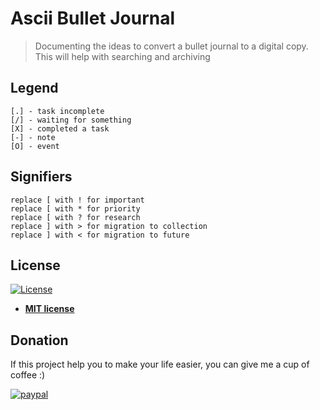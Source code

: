 # Ascii Bullet Journal

> Documenting the ideas to convert a bullet journal to a digital copy.  This will help with searching and archiving

## Legend

    [.] - task incomplete
    [/] - waiting for something
    [X] - completed a task
    [-] - note
    [O] - event

## Signifiers

    replace [ with ! for important
    replace [ with * for priority
    replace [ with ? for research
    replace ] with > for migration to collection
    replace ] with < for migration to future

## License

[![License](http://img.shields.io/:license-mit-blue.svg?style=flat-square)](http://badges.mit-license.org)

- **[MIT license](http://opensource.org/licenses/mit-license.php)**

## Donation
If this project help you to make your life easier, you can give me a cup of coffee :)

[![paypal](https://www.paypalobjects.com/en_US/i/btn/btn_donateCC_LG.gif)](https://www.paypal.com/cgi-bin/webscr?cmd=_donations&business=7HSBFRM2LDLPE&currency_code=USD&source=url)
